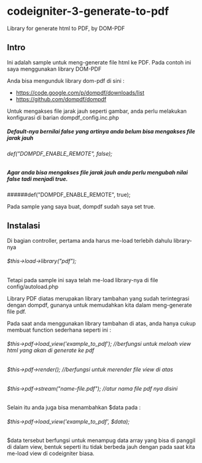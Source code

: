 # codeigniter-3-generate-to-pdf
Library for generate html to PDF, by DOM-PDF

## Intro
Ini adalah sample untuk meng-generate file html ke PDF. Pada contoh ini saya menggunakan library DOM-PDF

Anda bisa mengunduk library dom-pdf di sini :
- https://code.google.com/p/dompdf/downloads/list
- https://github.com/dompdf/dompdf

Untuk mengakses file jarak jauh seperti gambar, anda perlu melakukan konfigurasi di barian dompdf_config.inc.php

##### Default-nya bernilai false yang artinya anda belum bisa mengakses file jarak jauh
###### def("DOMPDF_ENABLE_REMOTE", false);

##### Agar anda bisa mengakses file jarak jauh anda perlu mengubah nilai false tadi menjadi true.
######def("DOMPDF_ENABLE_REMOTE", true);

Pada sample yang saya buat, dompdf sudah saya set true.

## Instalasi
Di bagian controller, pertama anda harus me-load terlebih dahulu library-nya
###### $this->load->library("pdf");

Tetapi pada sample ini saya telah me-load library-nya di file config/autoload.php

Library PDF diatas merupakan library tambahan yang sudah terintegrasi dengan dompdf, gunanya untuk memudahkan kita dalam meng-generate file pdf.

Pada saat anda menggunakan library tambahan di atas, anda hanya cukup membuat function sederhana seperti ini :

###### $this->pdf->load_view('example_to_pdf'); //berfungsi untuk meloah view html yang akan di generate ke pdf
###### $this->pdf->render(); //berfungsi untuk merender file view di atas
###### $this->pdf->stream("name-file.pdf"); //atur nama file pdf nya disini

Selain itu anda juga bisa menambahkan $data pada :
###### $this->pdf->load_view('example_to_pdf', $data);

$data tersebut berfungsi untuk menampug data array yang bisa di panggil di dalam view, bentuk seperti itu tidak berbeda jauh dengan pada saat kita me-load view di codeigniter biasa. 
